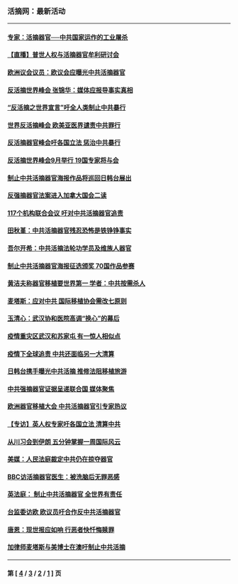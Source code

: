 ### 活摘网：最新活动
---
#### [专家：活摘器官──中共国家运作的工业屠杀](../../pages/nf5883/n13761178.md?06260430) 
#### [【直播】普世人权与活摘器官牟利研讨会](../../pages/nf5883/n13425146.md?06260430) 
#### [欧洲议会议员：欧议会应曝光中共活摘器官](../../pages/nf5883/n13336571.md?06260430) 
#### [反活摘世界峰会 张锦华：媒体应报导事实真相](../../pages/nf5883/n13278502.md?06260430) 
#### [“反活摘之世界宣言”吁全人类制止中共暴行](../../pages/nf5883/n13259730.md?06260430) 
#### [世界反活摘峰会 欧美亚医界谴责中共罪行](../../pages/nf5883/n13253550.md?06260430) 
#### [反活摘器官峰会吁各国立法 惩治中共暴行](../../pages/nf5883/n13245052.md?06260430) 
#### [反活摘世界峰会9月举行 19国专家将与会](../../pages/nf5883/n13201492.md?06260430) 
#### [制止中共活摘器官海报作品将巡回日韩台展出](../../pages/nf5883/n13177791.md?06260430) 
#### [反强摘器官法案进入加拿大国会二读](../../pages/nf5883/n13033450.md?06260430) 
#### [117个机构联合会议 吁对中共活摘器官追责](../../pages/nf5883/n12775087.md?06260430) 
#### [田秋堇：中共活摘器官残忍恐怖是铁铮铮事实](../../pages/nf5883/n12702148.md?06260430) 
#### [吾尔开希：中共活摘法轮功学员及维族人器官](../../pages/nf5883/n12693197.md?06260430) 
#### [制止中共活摘器官海报征选颁奖 70国作品参赛](../../pages/nf5883/n12692050.md?06260430) 
#### [黄洁夫称器官移植要世界第一 学者：中共按需杀人](../../pages/nf5883/n12572329.md?06260430) 
#### [麦塔斯：应对中共 国际移植协会需改七原则](../../pages/nf5883/n12514711.md?06260430) 
#### [玉清心：武汉协和医院高调“换心”的幕后](../../pages/nf5883/n12298730.md?06260430) 
#### [疫情重灾区武汉和苏家屯 有一惊人相似点](../../pages/nf5883/n12150824.md?06260430) 
#### [疫情下全球追责 中共还面临另一大清算](../../pages/nf5883/n12070397.md?06260430) 
#### [日韩台携手曝光中共活摘 推修法阻移植旅游](../../pages/nf5883/n11712046.md?06260430) 
#### [中共强摘器官证据呈递联合国 媒体聚焦](../../pages/nf5883/n11546426.md?06260430) 
#### [欧洲器官移植大会 中共活摘器官引专家热议](../../pages/nf5883/n11539095.md?06260430) 
#### [【专访】英人权专家吁各国立法 清算中共](../../pages/nf5883/n11367315.md?06260430) 
#### [从川习会到伊朗 五分钟掌握一周国际风云](../../pages/nf5883/n11338520.md?06260430) 
#### [美媒：人民法庭裁定中共仍在掠夺器官](../../pages/nf5883/n11334897.md?06260430) 
#### [BBC访活摘器官医生：被洗脑后无罪恶感](../../pages/nf5883/n11335935.md?06260430) 
#### [英法庭： 制止中共活摘器官 全世界有责任](../../pages/nf5883/n11330691.md?06260430) 
#### [台监委访欧 欧议员吁合作反中共活摘器官](../../pages/nf5883/n11109190.md?06260430) 
#### [唐恩：现世报应如响 行恶者快忏悔赎罪](../../pages/nf5883/n11104016.md?06260430) 
#### [加律师麦塔斯与美博士在澳吁制止中共活摘](../../pages/nf5883/n10724764.md?06260430) 

---
#### 第 [ [4](./4.md?06260430) / [3](./3.md?06260430) / [2](./2.md?06260430) / [1](./1.md?06260430) ] 页
